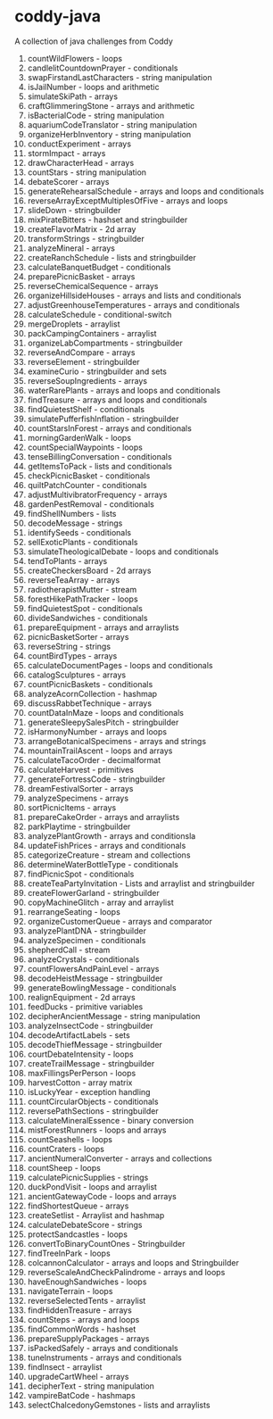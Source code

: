 # coddy-java
A collection of java challenges from Coddy

01. countWildFlowers - loops
02. candlelitCountdownPrayer - conditionals
03. swapFirstandLastCharacters - string manipulation
04. isJailNumber - loops and arithmetic
05. simulateSkiPath - arrays
06. craftGlimmeringStone - arrays and arithmetic
07. isBacterialCode - string manipulation
08. aquariumCodeTranslator - string manipulation
09. organizeHerbInventory - string manipulation
10. conductExperiment - arrays
11. stormImpact - arrays
12. drawCharacterHead - arrays
13. countStars - string manipulation
14. debateScorer - arrays
15. generateRehearsalSchedule - arrays and loops and conditionals
16. reverseArrayExceptMultiplesOfFive - arrays and loops
17. slideDown - stringbuilder
18. mixPirateBitters - hashset and stringbuilder
19. createFlavorMatrix - 2d array
20. transformStrings - stringbuilder
21. analyzeMineral - arrays
22. createRanchSchedule - lists and stringbuilder
23. calculateBanquetBudget - conditionals
24. preparePicnicBasket - arrays
25. reverseChemicalSequence - arrays
26. organizeHillsideHouses - arrays and lists and conditionals
27. adjustGreenhouseTemperatures - arrays and conditionals
28. calculateSchedule - conditional-switch
29. mergeDroplets - arraylist
30. packCampingContainers - arraylist
31. organizeLabCompartments - stringbuilder
32. reverseAndCompare - arrays
33. reverseElement - stringbuilder
34. examineCurio - stringbuilder and sets
35. reverseSoupIngredients - arrays
36. waterRarePlants - arrays and loops and conditionals
37. findTreasure - arrays and loops and conditionals
38. findQuietestShelf - conditionals
39. simulatePufferfishInflation - stringbuilder
40. countStarsInForest - arrays and conditionals
41. morningGardenWalk - loops
42. countSpecialWaypoints - loops
43. tenseBillingConversation - conditionals
44. getItemsToPack - lists and conditionals
45. checkPicnicBasket - conditionals
46. quiltPatchCounter - conditionals
47. adjustMultivibratorFrequency - arrays
48. gardenPestRemoval - conditionals
49. findShellNumbers - lists
50. decodeMessage - strings
51. identifySeeds - conditionals
52. sellExoticPlants - conditionals
53. simulateTheologicalDebate - loops and conditionals
54. tendToPlants - arrays
55. createCheckersBoard - 2d arrays
56. reverseTeaArray - arrays
57. radiotherapistMutter - stream
58. forestHikePathTracker - loops
59. findQuietestSpot - conditionals
60. divideSandwiches - conditionals
61. prepareEquipment - arrays and arraylists
62. picnicBasketSorter - arrays
63. reverseString - strings
64. countBirdTypes - arrays
65. calculateDocumentPages - loops and conditionals
66. catalogSculptures - arrays
67. countPicnicBaskets - conditionals
68. analyzeAcornCollection - hashmap
69. discussRabbetTechnique - arrays
70. countDataInMaze - loops and conditionals
71. generateSleepySalesPitch - stringbuilder
72. isHarmonyNumber - arrays and loops
73. arrangeBotanicalSpecimens - arrays and strings
74. mountainTrailAscent - loops and arrays
75. calculateTacoOrder - decimalformat
76. calculateHarvest  - primitives
77. generateFortressCode - stringbuilder
78. dreamFestivalSorter - arrays
79. analyzeSpecimens - arrays
80. sortPicnicItems - arrays
81. prepareCakeOrder - arrays and arraylists
82. parkPlaytime - stringbuilder
83. analyzePlantGrowth - arrays and conditionsla
84. updateFishPrices - arrays and conditionals
85. categorizeCreature - stream and collections
86. determineWaterBottleType - conditionals
87. findPicnicSpot - conditionals
88. createTeaPartyInvitation - Lists and arraylist and stringbuilder
89. createFlowerGarland - stringbuilder
90. copyMachineGlitch - array and arraylist
91. rearrangeSeating - loops
92. organizeCustomerQueue - arrays and comparator
93. analyzePlantDNA - stringbuilder
94. analyzeSpecimen - conditionals
95. shepherdCall - stream
96. analyzeCrystals - conditionals
97. countFlowersAndPainLevel - arrays
98. decodeHeistMessage - stringbuilder
99. generateBowlingMessage - conditionals
100. realignEquipment - 2d arrays
101. feedDucks - primitive variables
102. decipherAncientMessage - string manipulation
103. analyzeInsectCode - stringbuilder
104. decodeArtifactLabels - sets
105. decodeThiefMessage - stringbuilder
106. courtDebateIntensity - loops
107. createTrailMessage - stringbuilder
108. maxFillingsPerPerson - loops
109. harvestCotton - array matrix
110. isLuckyYear - exception handling
111. countCircularObjects - conditionals
112. reversePathSections - stringbuilder
113. calculateMineralEssence - binary conversion
114. mistForestRunners - loops and arrays
115. countSeashells - loops
116. countCraters - loops
117. ancientNumeralConverter - arrays and collections
118. countSheep - loops
119. calculatePicnicSupplies - strings
120. duckPondVisit - loops and arraylist
121. ancientGatewayCode - loops and arrays
122. findShortestQueue - arrays
123. createSetlist - Arraylist and hashmap
124. calculateDebateScore - strings
125. protectSandcastles - loops
126. convertToBinaryCountOnes - Stringbuilder
127. findTreeInPark - loops
128. colcannonCalculator - arrays and loops and Stringbuilder
129. reverseScaleAndCheckPalindrome - arrays and loops
130. haveEnoughSandwiches - loops
131. navigateTerrain - loops
132. reverseSelectedTents - arraylist
133. findHiddenTreasure - arrays
134. countSteps - arrays and loops
135. findCommonWords - hashset
136. prepareSupplyPackages - arrays
137. isPackedSafely - arrays and conditionals
138. tuneInstruments - arrays and conditionals
139. findInsect - arraylist
140. upgradeCartWheel - arrays
141. decipherText - string manipulation
142. vampireBatCode - hashmaps
143. selectChalcedonyGemstones - lists and arraylists
